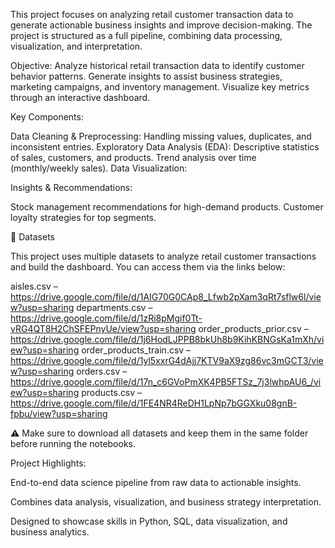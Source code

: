 This project focuses on analyzing retail customer transaction data to generate actionable business insights and improve decision-making. The project is structured as a full pipeline, combining data processing, visualization, and interpretation.

Objective:
Analyze historical retail transaction data to identify customer behavior patterns.
Generate insights to assist business strategies, marketing campaigns, and inventory management.
Visualize key metrics through an interactive dashboard.

Key Components:

Data Cleaning & Preprocessing:
Handling missing values, duplicates, and inconsistent entries.
Exploratory Data Analysis (EDA):
Descriptive statistics of sales, customers, and products.
Trend analysis over time (monthly/weekly sales).
Data Visualization:


Insights & Recommendations:

Stock management recommendations for high-demand products.
Customer loyalty strategies for top segments.

📂 Datasets

This project uses multiple datasets to analyze retail customer transactions and build the dashboard. You can access them via the links below:

aisles.csv – https://drive.google.com/file/d/1AIG70G0CAp8_Lfwb2pXam3qRt7sflw6l/view?usp=sharing
departments.csv – https://drive.google.com/file/d/1zRi8pMgif0Tt-vRG4QT8H2ChSFEPnyUe/view?usp=sharing
order_products_prior.csv – https://drive.google.com/file/d/1j6HodLJPPB8bkUh8b9KihKBNGsKa1mXh/view?usp=sharing
order_products_train.csv – https://drive.google.com/file/d/1yl5xxrG4dAjj7KTV9aX9zg86vc3mGCT3/view?usp=sharing
orders.csv – https://drive.google.com/file/d/17n_c6GVoPmXK4PB5FTSz_7j3lwhpAU6_/view?usp=sharing
products.csv – https://drive.google.com/file/d/1FE4NR4ReDH1LpNp7bGGXku08gnB-fpbu/view?usp=sharing

⚠️ Make sure to download all datasets and keep them in the same folder before running the notebooks.

Project Highlights:

End-to-end data science pipeline from raw data to actionable insights.

Combines data analysis, visualization, and business strategy interpretation.

Designed to showcase skills in Python, SQL, data visualization, and business analytics.
